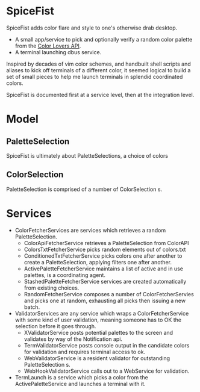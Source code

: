 # SpiceFist #

SpiceFist adds color flare and style to one's otherwise drab desktop.

* A small app/service to pick and optionally verify a random color palette from the [Color Lovers API](http://www.colourlovers.com/api#pallete).
* A terminal launching dbus service.

Inspired by decades of vim color schemes, and handbuilt shell scripts and aliases to kick off terminals of a different color, it seemed logical to build a set of small pieces to help me launch terminals in splendid coordinated colors.

SpiceFist is documented first at a service level, then at the integration level.

# Model #

## PaletteSelection ##

SpiceFist is ultimately about PaletteSelections, a choice of colors

## ColorSelection ##

PaletteSelection is comprised of a number of ColorSelection s.

# Services #

* ColorFetcherServices are services which retrieves a random PaletteSelection.
  - ColorApiFetcherService retrieves a PaletteSelection from ColorAPI
  - ColorsTxtFetcherService picks random elements out of colors.txt
  - ConditionedTxtFetcherService picks colors one after another to create a PaletteSelection, applying filters one after another.
  - ActivePaletteFetcherService maintains a list of active and in use palettes, is a coordinating agent.
  - StashedPaletteFetcherService services are created automatically from existing choices.
  - RandomFetcherService composes a number of ColorFetcherServies and picks one at random, exhausting all picks then issuing a new batch.
* ValidatorServices are any service which wraps a ColorFetcherService with some kind of user validation, meaning someone has to OK the selection before it goes through.
  - XValidatorService posts potential palettes to the screen and validates by way of the Notification api.
  - TermValidatorService posts console output in the candidate colors for validation and requires terminal access to ok.
  - WebValidatorService is a resident validator for outstanding PaletteSelection s.
  - WebHookValidatorService calls out to a WebService for validation.
* TermLaunch is a service which picks a color from the ActivePaletteService and launches a terminal with it.

